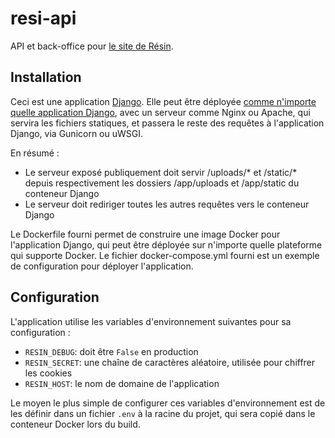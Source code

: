 # resi-api

API et back-office pour [le site de Résin](https://github.com/medialab/resin-annuaire).

## Installation

Ceci est une application [Django](https://www.djangoproject.com/). Elle peut être déployée
[comme n'importe quelle application Django](https://docs.djangoproject.com/fr/5.0/howto/deployment/), avec
un serveur comme Nginx ou Apache, qui servira les fichiers statiques, et passera le reste des requêtes à
l'application Django, via Gunicorn ou uWSGI.

En résumé :
- Le serveur exposé publiquement doit servir /uploads/* et /static/* depuis
  respectivement les dossiers /app/uploads et /app/static du conteneur Django
- Le serveur doit rediriger toutes les autres requêtes vers le conteneur Django

Le Dockerfile fourni permet de construire une image Docker pour l'application Django,
qui peut être déployée sur n'importe quelle plateforme qui supporte Docker.  Le fichier
docker-compose.yml fourni est un exemple de configuration pour déployer l'application.

## Configuration

L'application utilise les variables d'environnement suivantes pour sa configuration :
* `RESIN_DEBUG`: doit être `False` en production
* `RESIN_SECRET`: une chaîne de caractères aléatoire, utilisée pour chiffrer les cookies
* `RESIN_HOST`: le nom de domaine de l'application

Le moyen le plus simple de configurer ces variables d'environnement est de les définir dans un fichier
`.env` à la racine du projet, qui sera copié dans le conteneur Docker lors du build.
